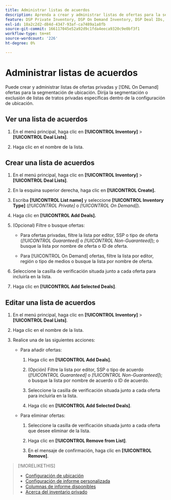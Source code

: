 ```yaml
---
title: Administrar listas de acuerdos
description: Aprenda a crear y administrar listas de ofertas para la segmentación de ubicaciones.
feature: DSP Private Inventory, DSP On Demand Inventory, DSP Deal IDs, DSP Placements
exl-id: 18a2c2d2-d84d-4347-93af-ca7489a1a8fb
source-git-commit: 166117045e52a92d9c1fda4eeca9320c9e0bf3f1
workflow-type: tm+mt
source-wordcount: '226'
ht-degree: 0%

---
```


# Administrar listas de acuerdos

Puede crear y administrar listas de ofertas privadas y [!DNL On Demand] ofertas para la segmentación de ubicación. Dirija la segmentación o exclusión de listas de tratos privadas específicas dentro de la configuración de ubicación.

<!-- Later:
In custom reports, you can a) filter data by deal lists and deals and b) include the [!UICONTROL Feed] dimensions "[!UICONTROL Deal list]" and "[!UICONTROL Deal]" in the [!UICONTROL Build Your Report] section
-->

## Ver una lista de acuerdos

1. En el menú principal, haga clic en **[!UICONTROL Inventory]** > **[!UICONTROL Deal Lists]**.

1. Haga clic en el nombre de la lista.

## Crear una lista de acuerdos

1. En el menú principal, haga clic en **[!UICONTROL Inventory]** > **[!UICONTROL Deal Lists]**.

1. En la esquina superior derecha, haga clic en **[!UICONTROL Create].**

1. Escriba **[!UICONTROL List name]** y seleccione **[!UICONTROL Inventory Type]** (*[!UICONTROL Private]* o *[!UICONTROL On Demand]*).

1. Haga clic en **[!UICONTROL Add Deals].**

1. (Opcional) Filtre o busque ofertas:

   * Para ofertas privadas, filtre la lista por editor, SSP o tipo de oferta (*[!UICONTROL Guaranteed]* o *[!UICONTROL Non-Guaranteed]*); o busque la lista por nombre de oferta o ID de oferta.

   * Para [!UICONTROL On Demand] ofertas, filtre la lista por editor, región o tipo de medios o busque la lista por nombre de oferta.

1. Seleccione la casilla de verificación situada junto a cada oferta para incluirla en la lista.

1. Haga clic en **[!UICONTROL Add Selected Deals]**.

## Editar una lista de acuerdos

1. En el menú principal, haga clic en **[!UICONTROL Inventory]** > **[!UICONTROL Deal Lists]**.

1. Haga clic en el nombre de la lista.

1. Realice una de las siguientes acciones:

   * Para añadir ofertas:

      1. Haga clic en **[!UICONTROL Add Deals].**

      1. (Opción) Filtre la lista por editor, SSP o tipo de acuerdo (*[!UICONTROL Guaranteed]* o *[!UICONTROL Non-Guaranteed]*); o busque la lista por nombre de acuerdo o ID de acuerdo.

      1. Seleccione la casilla de verificación situada junto a cada oferta para incluirla en la lista.

      1. Haga clic en **[!UICONTROL Add Selected Deals]**.

   * Para eliminar ofertas:

      1. Seleccione la casilla de verificación situada junto a cada oferta que desee eliminar de la lista.

      1. Haga clic en **[!UICONTROL Remove from List]**.

      1. En el mensaje de confirmación, haga clic en **[!UICONTROL Remove]**.

>[!MORELIKETHIS]
>
>* [Configuración de ubicación](/help/dsp/campaign-management/placements/placement-settings.md)
>* [Configuración de informe personalizada](/help/dsp/reports/report-settings.md)
>* [Columnas de informe disponibles](/help/dsp/reports/report-columns.md)
>* [Acerca del inventario privado](/help/dsp/inventory/private-inventory-about.md)
